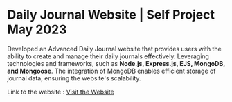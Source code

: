 # Daily Journal Website | Self Project May 2023
 
Developed an Advanced Daily Journal website that provides users with the ability to create and manage their daily
journals effectively. Leveraging technologies and frameworks, such as **Node.js, Express.js, EJS, MongoDB, and
Mongoose**. The integration of MongoDB enables efficient storage of journal data, ensuring the website's scalability.

Link to the website : [Visit the Website](https://daily-journal-app.glitch.me)
